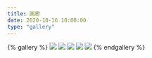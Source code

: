 ```yaml
---
title: 画廊
date: 2020-10-16 10:00:00
type: "gallery"
---
```

{% gallery %} 
![](https://w.wallhaven.cc/full/zm/wallhaven-zmprlw.jpg)
![](ttps://w.wallhaven.cc/full/4g/wallhaven-4g2jy7.jpg)
![](https://w.wallhaven.cc/full/kw/wallhaven-kwmgr1.jpg)
![](https://w.wallhaven.cc/full/83/wallhaven-83g8gk.jpg)
![](https://w.wallhaven.cc/full/nm/wallhaven-nmeor8.jpg)
{% endgallery %}